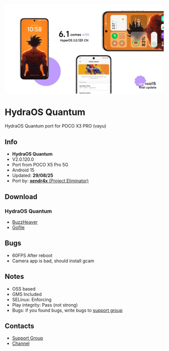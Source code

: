 ![Logo](Hydra-quantum.jpg)

# HydraOS Quantum
HydraOS Quantum port for POCO X3 PRO (vayu)

## Info
- **HydraOS Quantum**
- V2.0.120.0
- Port from POCO X5 Pro 5G
- Android 15
- Updated: **29/08/25**
- Port by: [**xendr4x** (Project Eliminator)](https://t.me/project_eliminator)

## Download
### HydraOS Quantum
- [BuzzHeaver](https://buzzheavier.com/zls2ihpgqwbf)
- [Gofile](https://cold-eu-agl-1.gofile.io/download/web/f4a4bb87-db7f-4d89-8a57-66de47babf85/HydraOS-6.1_OS2.0.120.0_CN_PORT_vayu.zip)

## Bugs
- 60FPS After reboot
- Camera app is bad, should install gcam

## Notes
- OSS based
- GMS Included
- SELinux: Enforcing
- Play integrity: Pass (not strong)
- Bugs: if you found bugs, write bugs to [support group](https://t.me/pe_support)

## Contacts
- [Support Group](https://t.me/pe_support)
- [Channel](https://t.me/project_eliminator)
